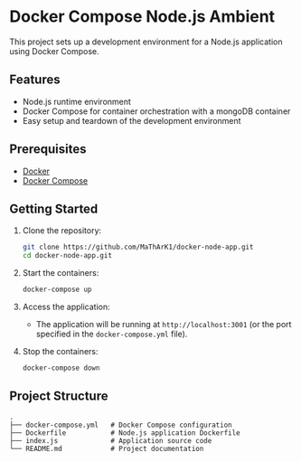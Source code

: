# Docker Compose Node.js Ambient

This project sets up a development environment for a Node.js application using Docker Compose.

## Features

- Node.js runtime environment
- Docker Compose for container orchestration with a mongoDB container
- Easy setup and teardown of the development environment

## Prerequisites

- [Docker](https://www.docker.com/get-started)
- [Docker Compose](https://docs.docker.com/compose/install/)

## Getting Started

1. Clone the repository:
    ```bash
    git clone https://github.com/MaThArK1/docker-node-app.git
    cd docker-node-app.git
    ```

2. Start the containers:
    ```bash
    docker-compose up
    ```

3. Access the application:
    - The application will be running at `http://localhost:3001` (or the port specified in the `docker-compose.yml` file).

4. Stop the containers:
    ```bash
    docker-compose down
    ```

## Project Structure

```
.
├── docker-compose.yml   # Docker Compose configuration
├── Dockerfile           # Node.js application Dockerfile
├── index.js             # Application source code
└── README.md            # Project documentation
```